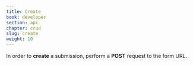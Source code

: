 ```yaml
---
title: Create
book: developer
section: api
chapter: crud
slug: create
weight: 10
---
```

In order to **create** a submission, perform a **POST** request to the form URL.

<script src="https://gist.github.com/rahatarmanahmed/140c7177784f428388f0.js"></script>
